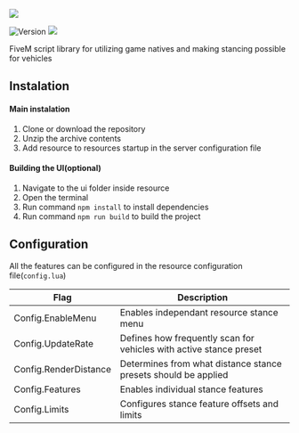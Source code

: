 ![](https://i.imgur.com/eoNe4Ln.jpg)

![Version](https://img.shields.io/badge/version-1.1.0-blue.svg)
![](https://dcbadge.vercel.app/api/server/RTs4VvAw3C?style=flat)

FiveM script library for utilizing game natives and making stancing possible for vehicles


## Instalation

#### Main instalation
1. Clone or download the repository 
2. Unzip the archive contents
3. Add resource to resources startup in the server configuration file

#### Building the UI(optional)

1. Navigate to the ui folder inside resource
2. Open the terminal
3. Run command `npm install` to install dependencies
4. Run command `npm run build` to build the project

## Configuration

All the features can be configured in the resource configuration file(`config.lua`)

| Flag | Description |
|-----------------|-----------------|
| Config.EnableMenu | Enables independant resource stance menu |
| Config.UpdateRate | Defines how frequently scan for vehicles with active stance preset |
| Config.RenderDistance | Determines from what distance stance presets should be applied |
| Config.Features | Enables individual stance features |
| Config.Limits | Configures stance feature offsets and limits |
